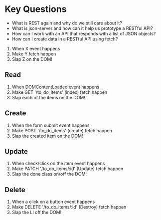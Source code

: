 # Key Questions
* What is REST again and why do we still care about it?
* What is json-server and how can it help us prototype a RESTful API?
* How can I work with an API that responds with a list of JSON objects?
* How can I create data in a RESTful API using fetch?

1. When X event happens
2. Make Y fetch happen
3. Slap Z on the DOM!

## Read

1. When DOMContentLoaded event happens
2. Make GET '/to_do_items' (index) fetch happen
3. Slap each of the items on the DOM!

## Create

1. When the form submit event happens
2. Make POST '/to_do_items' (create) fetch happen
3. Slap the created item on the DOM!

## Update

1. When check/click on the item event happens
2. Make PATCH '/to_do_items/:id' (Update) fetch happen
3. Slap the done class on/off the DOM!


## Delete

1. When a click on a button event happens
2. Make DELETE '/to_do_items/:id' (Destroy) fetch happen
3. Slap the LI off the DOM!














<!--  -->
